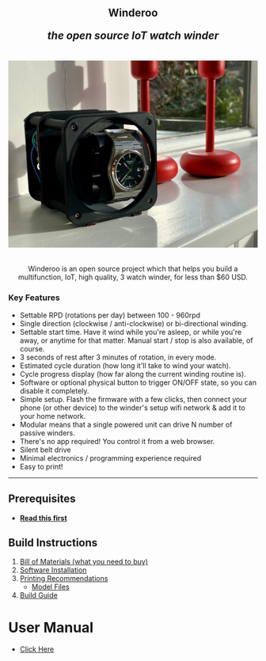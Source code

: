 <div align="center">  
  <h2>
    Winderoo
    <p><i>the open source IoT watch winder</i></p>
  </h2>
</div>

<div align="center">
  <br>
  <img src="./docs/images/splash-image.jpg" alt="Winderoo - The Open Source Watch Winder" width="600">
  <br>
  <br>
  <p>
    Winderoo is an open source project which that helps you build a multifunction, IoT, high quality, 3 watch winder, for less than $60 USD.
  </p>
</div>


### Key Features
* Settable RPD (rotations per day) between 100 - 960rpd
* Single direction (clockwise / anti-clockwise) or bi-directional winding.
* Settable start time. Have it wind while you're asleep, or while you're away, or anytime for that matter. Manual start / stop is also available, of course.
* 3 seconds of rest after 3 minutes of rotation, in every mode.
* Estimated cycle duration (how long it'll take to wind your watch).
* Cycle progress display (how far along the current winding routine is).
* Software or optional physical button to trigger ON/OFF state, so you can disable it completely.
* Simple setup. Flash the firmware with a few clicks, then connect your phone (or other device) to the winder's setup wifi network & add it to your home network.
* Modular means that a single powered unit can drive N number of passive winders.
* There's no app required! You control it from a web browser. 
* Silent belt drive
* Minimal electronics / programming experience required
* Easy to print!

<hr>

## Prerequisites
- [**Read this first**](./docs/prereqs.md)

## Build Instructions
1. [Bill of Materials (what you need to buy)](./docs/bom-requirements.md)
1. [Software Installation](./docs/install-software.md)
1. [Printing Recommendations](./docs/printing-recommendations.md)
   - [Model Files](./model)
1. [Build Guide](./docs/build-guide.md)

# User Manual
* [Click Here](./docs/user-manual.md)
